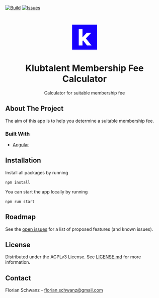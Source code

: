 [![Build](https://github.com/klubtalent/klubtalent-membership-fee-calculator-ng/actions/workflows/build-app-workflow.yml/badge.svg?branch=main)](https://github.com/klubtalent/klubtalent-membership-fee-calculator-ng/actions/workflows/build-app-workflow.yml)
[![Issues](https://img.shields.io/github/issues/klubtalent/klubtalent-membership-fee-calculator-ng)](https://github.com/klubtalent/klubtalent-membership-fee-calculator-ng/issues)

<br />
<p align="center">
  <a href="https://github.com/klubtalent/klubtalent-membership-fee-calculator-ng">
    <img src="./logo.png" alt="Logo" width="80" height="80">
  </a>

  <h1 align="center">Klubtalent Membership Fee Calculator</h1>

  <p align="center">
    Calculator for suitable membership fee
  </p>
</p>

## About The Project

The aim of this app is to help you determine a suitable membership fee.

### Built With

* [Angular](https://angular.io/)

## Installation

Install all packages by running

```
npm install
```

You can start the app locally by running

```
npm run start
```


## Roadmap

See the [open issues](https://github.com/klubtalent/klubtalent-membership-fee-calculator-ng/issues) for a list of proposed features (and
 known issues).

## License

Distributed under the AGPLv3 License. See [LICENSE.md](./LICENSE.md) for more information.

## Contact

Florian Schwanz - florian.schwanz@gmail.com
